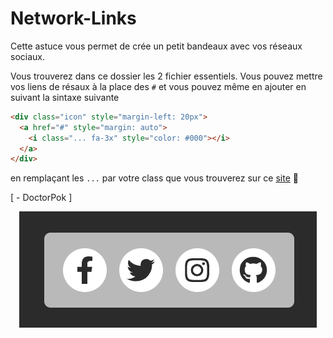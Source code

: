 # Network-Links

Cette astuce vous permet de crée un petit bandeaux avec vos réseaux sociaux.

Vous trouverez dans ce dossier les 2 fichier essentiels. Vous pouvez mettre vos liens de résaux à la place des `#` et vous pouvez même en ajouter en suivant la sintaxe suivante

```Html
<div class="icon" style="margin-left: 20px">
  <a href="#" style="margin: auto">
    <i class="... fa-3x" style="color: #000"></i>
  </a>
</div>
```

en remplaçant les `...` par votre class que vous trouverez sur ce [site](https://fontawesome.com/) 🔗

[ - DoctorPok ]

<div align="center">
  <img src="https://github.com/DoctorPok42/Astuces-Web/blob/main/IMG/Network-Links.PNG">
</div>
